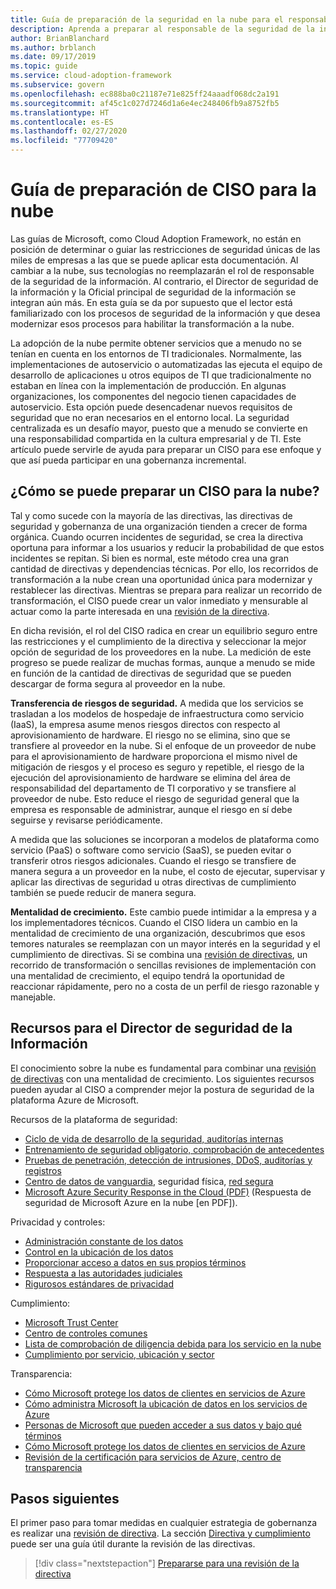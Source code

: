 ```yaml
---
title: Guía de preparación de la seguridad en la nube para el responsable de este departamento
description: Aprenda a preparar al responsable de la seguridad de la información para la transformación de la nube y la gobernanza incremental.
author: BrianBlanchard
ms.author: brblanch
ms.date: 09/17/2019
ms.topic: guide
ms.service: cloud-adoption-framework
ms.subservice: govern
ms.openlocfilehash: ec888ba0c21187e71e825ff24aaadf068dc2a191
ms.sourcegitcommit: af45c1c027d7246d1a6e4ec248406fb9a8752fb5
ms.translationtype: HT
ms.contentlocale: es-ES
ms.lasthandoff: 02/27/2020
ms.locfileid: "77709420"
---
```

# <a name="ciso-cloud-readiness-guide"></a>Guía de preparación de CISO para la nube

Las guías de Microsoft, como Cloud Adoption Framework, no están en posición de determinar o guiar las restricciones de seguridad únicas de las miles de empresas a las que se puede aplicar esta documentación. Al cambiar a la nube, sus tecnologías no reemplazarán el rol de responsable de la seguridad de la información. Al contrario, el Director de seguridad de la información y la Oficial principal de seguridad de la información se integran aún más. En esta guía se da por supuesto que el lector está familiarizado con los procesos de seguridad de la información y que desea modernizar esos procesos para habilitar la transformación a la nube.

La adopción de la nube permite obtener servicios que a menudo no se tenían en cuenta en los entornos de TI tradicionales. Normalmente, las implementaciones de autoservicio o automatizadas las ejecuta el equipo de desarrollo de aplicaciones u otros equipos de TI que tradicionalmente no estaban en línea con la implementación de producción. En algunas organizaciones, los componentes del negocio tienen capacidades de autoservicio. Esta opción puede desencadenar nuevos requisitos de seguridad que no eran necesarios en el entorno local. La seguridad centralizada es un desafío mayor, puesto que a menudo se convierte en una responsabilidad compartida en la cultura empresarial y de TI. Este artículo puede servirle de ayuda para preparar un CISO para ese enfoque y que así pueda participar en una gobernanza incremental.

<!-- markdownlint-disable MD026 -->

## <a name="how-can-a-ciso-prepare-for-the-cloud"></a>¿Cómo se puede preparar un CISO para la nube?

Tal y como sucede con la mayoría de las directivas, las directivas de seguridad y gobernanza de una organización tienden a crecer de forma orgánica. Cuando ocurren incidentes de seguridad, se crea la directiva oportuna para informar a los usuarios y reducir la probabilidad de que estos incidentes se repitan. Si bien es normal, este método crea una gran cantidad de directivas y dependencias técnicas. Por ello, los recorridos de transformación a la nube crean una oportunidad única para modernizar y restablecer las directivas. Mientras se prepara para realizar un recorrido de transformación, el CISO puede crear un valor inmediato y mensurable al actuar como la parte interesada en una [revisión de la directiva](./cloud-policy-review.md).

En dicha revisión, el rol del CISO radica en crear un equilibrio seguro entre las restricciones y el cumplimiento de la directiva y seleccionar la mejor opción de seguridad de los proveedores en la nube. La medición de este progreso se puede realizar de muchas formas, aunque a menudo se mide en función de la cantidad de directivas de seguridad que se pueden descargar de forma segura al proveedor en la nube.

**Transferencia de riesgos de seguridad.** A medida que los servicios se trasladan a los modelos de hospedaje de infraestructura como servicio (IaaS), la empresa asume menos riesgos directos con respecto al aprovisionamiento de hardware. El riesgo no se elimina, sino que se transfiere al proveedor en la nube. Si el enfoque de un proveedor de nube para el aprovisionamiento de hardware proporciona el mismo nivel de mitigación de riesgos y el proceso es seguro y repetible, el riesgo de la ejecución del aprovisionamiento de hardware se elimina del área de responsabilidad del departamento de TI corporativo y se transfiere al proveedor de nube. Esto reduce el riesgo de seguridad general que la empresa es responsable de administrar, aunque el riesgo en sí debe seguirse y revisarse periódicamente.

A medida que las soluciones se incorporan a modelos de plataforma como servicio (PaaS) o software como servicio (SaaS), se pueden evitar o transferir otros riesgos adicionales. Cuando el riesgo se transfiere de manera segura a un proveedor en la nube, el costo de ejecutar, supervisar y aplicar las directivas de seguridad u otras directivas de cumplimiento también se puede reducir de manera segura.

**Mentalidad de crecimiento.** Este cambio puede intimidar a la empresa y a los implementadores técnicos. Cuando el CISO lidera un cambio en la mentalidad de crecimiento de una organización, descubrimos que esos temores naturales se reemplazan con un mayor interés en la seguridad y el cumplimiento de directivas. Si se combina una [revisión de directivas](./cloud-policy-review.md), un recorrido de transformación o sencillas revisiones de implementación con una mentalidad de crecimiento, el equipo tendrá la oportunidad de reaccionar rápidamente, pero no a costa de un perfil de riesgo razonable y manejable.

## <a name="resources-for-the-chief-information-security-officer"></a>Recursos para el Director de seguridad de la Información

El conocimiento sobre la nube es fundamental para combinar una [revisión de directivas](./cloud-policy-review.md) con una mentalidad de crecimiento. Los siguientes recursos pueden ayudar al CISO a comprender mejor la postura de seguridad de la plataforma Azure de Microsoft.

Recursos de la plataforma de seguridad:

- [Ciclo de vida de desarrollo de la seguridad, auditorías internas](https://www.microsoft.com/sdl)
- [Entrenamiento de seguridad obligatorio, comprobación de antecedentes](https://downloads.cloudsecurityalliance.org/star/self-assessment/StandardResponsetoRequestforInformationWindowsAzureSecurityPrivacy.docx)
- [Pruebas de penetración, detección de intrusiones, DDoS, auditorías y registros](https://www.microsoft.com/trustcenter/Security/AuditingAndLogging)
- [Centro de datos de vanguardia](https://www.microsoft.com/cloud-platform/global-datacenters), seguridad física, [red segura](https://docs.microsoft.com/azure/security/security-network-overview)
- [Microsoft Azure Security Response in the Cloud (PDF)](https://aka.ms/SecurityResponsePaper) (Respuesta de seguridad de Microsoft Azure en la nube [en PDF]).

Privacidad y controles:

- [Administración constante de los datos](https://www.microsoft.com/trustcenter/Privacy/You-own-your-data)
- [Control en la ubicación de los datos](https://www.microsoft.com/trustcenter/Privacy/Where-your-data-is-located)
- [Proporcionar acceso a datos en sus propios términos](https://www.microsoft.com/trustcenter/Privacy/Who-can-access-your-data-and-on-what-terms)
- [Respuesta a las autoridades judiciales](https://www.microsoft.com/trustcenter/Privacy/Responding-to-govt-agency-requests-for-customer-data)
- [Rigurosos estándares de privacidad](https://www.microsoft.com/TrustCenter/Privacy/We-set-and-adhere-to-stringent-standards)

Cumplimiento:

- [Microsoft Trust Center](https://www.microsoft.com/trustcenter/default.aspx)
- [Centro de controles comunes](https://www.microsoft.com/trustcenter/Common-Controls-Hub)
- [Lista de comprobación de diligencia debida para los servicio en la nube](https://www.microsoft.com/trustcenter/Compliance/Due-Diligence-Checklist)
- [Cumplimiento por servicio, ubicación y sector](https://www.microsoft.com/trustcenter/Compliance/default.aspx)

Transparencia:

- [Cómo Microsoft protege los datos de clientes en servicios de Azure](https://www.microsoft.com/trustcenter/Transparency/default.aspx)
- [Cómo administra Microsoft la ubicación de datos en los servicios de Azure](https://azuredatacentermap.azurewebsites.net)
- [Personas de Microsoft que pueden acceder a sus datos y bajo qué términos](https://www.microsoft.com/trustcenter/Privacy/Who-can-access-your-data-and-on-what-terms)
- [Cómo Microsoft protege los datos de clientes en servicios de Azure](https://www.microsoft.com/trustcenter/Transparency/default.aspx)
- [Revisión de la certificación para servicios de Azure, centro de transparencia](https://www.microsoft.com/trustcenter/Compliance/default.aspx)

## <a name="next-steps"></a>Pasos siguientes

El primer paso para tomar medidas en cualquier estrategia de gobernanza es realizar una [revisión de directiva](./cloud-policy-review.md). La sección [Directiva y cumplimiento](./index.md) puede ser una guía útil durante la revisión de las directivas.

> [!div class="nextstepaction"]
> [Prepararse para una revisión de la directiva](./cloud-policy-review.md)
